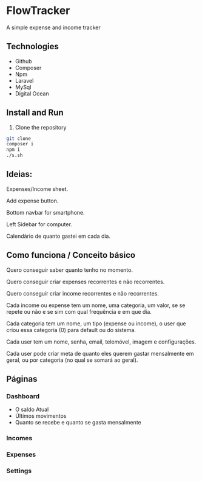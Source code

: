 FlowTracker
===========

A simple expense and income tracker

## Technologies
- Github
- Composer
- Npm
- Laravel
- MySql
- Digital Ocean

## Install and Run
1. Clone the repository
```bash
git clone
composer i
npm i
./s.sh
```

## Ideias:

Expenses/Income sheet.

Add expense button.

Bottom navbar for smartphone.

Left Sidebar for computer.

Calendário de quanto gastei em cada dia.

## Como funciona / Conceito básico

Quero conseguir saber quanto tenho no momento.

Quero conseguir criar expenses recorrentes e não recorrentes.

Quero conseguir criar income recorrentes e não recorrentes.

Cada income ou expense tem um nome, uma categoria, um valor, se se repete ou não e se sim com qual frequência e em que dia.

Cada categoria tem um nome, um tipo (expense ou income), o user que criou essa categoria (0) para default ou do sistema.

Cada user tem um nome, senha, email, telemóvel, imagem e configurações.

Cada user pode criar meta de quanto eles querem gastar mensalmente em geral, ou por categoria (no qual se somará ao geral).

## Páginas

### Dashboard
- O saldo Atual
- Últimos movimentos
- Quanto se recebe e quanto se gasta mensalmente

### Incomes
### Expenses
### Settings